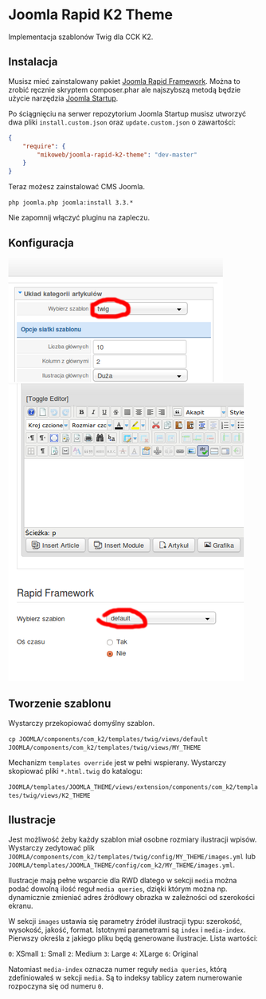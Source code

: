 # Joomla Rapid K2 Theme
Implementacja szablonów Twig dla CCK K2.

## Instalacja
Musisz mieć zainstalowany pakiet [Joomla Rapid Framework](https://github.com/mikoweb/Joomla-Rapid-Framework). Można to zrobić ręcznie skryptem composer.phar ale najszybszą metodą będzie użycie narzędzia [Joomla Startup](https://github.com/mikoweb/Joomla-Startup).

Po ściągnięciu na serwer repozytorium Joomla Startup musisz utworzyć dwa pliki `install.custom.json` oraz `update.custom.json` o zawartości:

```json
{
    "require": {
        "mikoweb/joomla-rapid-k2-theme": "dev-master"
    }
}
```

Teraz możesz zainstalować CMS Joomla.

`php joomla.php joomla:install 3.3.*`

Nie zapomnij włączyć pluginu na zapleczu.

## Konfiguracja

![Uruchomienie Twig](https://raw.githubusercontent.com/mikoweb/joomla-rapid-k2-theme/master/01.png)
![Wybór szablonu Twig](https://raw.githubusercontent.com/mikoweb/joomla-rapid-k2-theme/master/02.png)

## Tworzenie szablonu

Wystarczy przekopiować domyślny szablon.

`cp JOOMLA/components/com_k2/templates/twig/views/default JOOMLA/components/com_k2/templates/twig/views/MY_THEME`

Mechanizm `templates override` jest w pełni wspierany. Wystarczy skopiować pliki `*.html.twig` do katalogu:

`JOOMLA/templates/JOOMLA_THEME/views/extension/components/com_k2/templates/twig/views/K2_THEME`

## Ilustracje

Jest możliwość żeby każdy szablon miał osobne rozmiary ilustracji wpisów. Wystarczy zedytować plik `JOOMLA/components/com_k2/templates/twig/config/MY_THEME/images.yml` lub `JOOMLA/templates/JOOMLA_THEME/config/com_k2/MY_THEME/images.yml`.

Ilustracje mają pełne wsparcie dla RWD dlatego w sekcji `media` można podać dowolną ilość reguł  `media queries`, dzięki którym można np. dynamicznie zmieniać adres źródłowy obrazka w zależności od szerokości ekranu.

W sekcji `images` ustawia się parametry źródeł ilustracji typu: szerokość, wysokość, jakość, format. Istotnymi parametrami są `index` i `media-index`. Pierwszy określa z jakiego pliku będą generowane ilustracje. Lista wartości:

`0`: XSmall
`1`: Small
`2`: Medium
`3`: Large
`4`: XLarge
`6`: Original

Natomiast `media-index` oznacza numer reguły `media queries`, którą zdefiniowałeś w sekcji `media`. Są to indeksy tablicy zatem numerowanie rozpoczyna się od numeru `0`.
